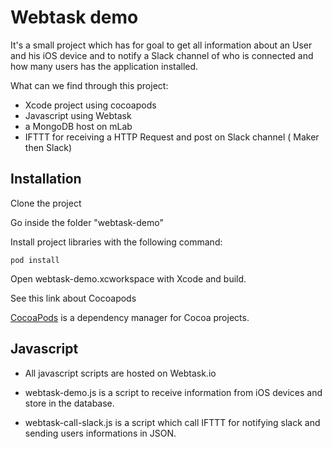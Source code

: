 # Webtask demo
It's a small project which has for goal to get all information about an User and his iOS device and to notify a Slack channel of who is connected and how many users has the application installed.

What can we find through this project:

- Xcode project using cocoapods
- Javascript using Webtask
- a MongoDB host on mLab
- IFTTT for receiving a HTTP Request and post on Slack channel ( Maker then Slack)

## Installation

Clone the project

Go inside the folder "webtask-demo"

Install project libraries with the following command:

```
pod install

``` 
Open webtask-demo.xcworkspace with Xcode and build.

See this link about Cocoapods

[CocoaPods](http://cocoapods.org) is a dependency manager for Cocoa projects.


## Javascript

- All javascript scripts are hosted on Webtask.io 

- webtask-demo.js is a script to receive information from iOS devices and store in the database.

- webtask-call-slack.js is a script which call IFTTT for notifying slack and sending users informations in JSON.


